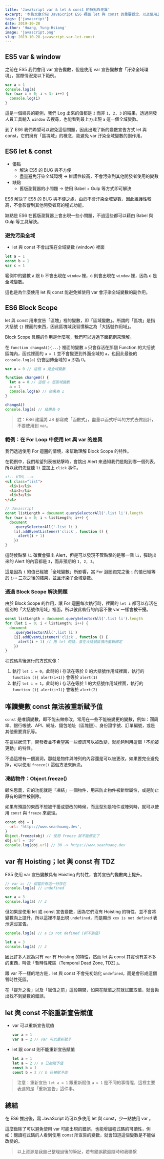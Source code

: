```yaml
---
title: 'JavaScript var & let & const 的特點與差異'
excerpt: '本篇文章介紹 JavaScript ES6 裡面 let 與 const 的重要觀念，以及使用上的注意事項。'
tags: ['javascript']
date: 2019-10-28
author: 'Huang, Yung-Hsiang'
image: 'javascript.png'
slug: 2019-10-28-javascript-var-let-const
---
```


## ES5 var & window

之前在 ES5 我們會用 var 宣告變數，但是使用 var 宣告變數會「汙染全域環境」，實際情況見以下範例。

```javascript
var a = 1
console.log(a)
for (var i = 0; i < 3; i++) {
  console.log(i)
}
```

這是一個經典的範例，我們 Log 出來的值都是 `3` 而非 `1, 2, 3` 的結果，透過開發人員工具輸入 `window` 去搜尋，也能看到最上方出現 `a` 這一個全域變數。

到了 ES6 我們希望可以避免這個問題，因此出現了新的變數宣告方式 let 與 const，它們擁有「區塊域」的概念，能避免 var 汙染全域變數的副作用。

## ES6 let & const

- 優點
  - 解決 ES5 的 BUG 與不方便
  - 盡量避免汙染全域環境 → 維護性較高，不會污染到其他開發者使用的變數
- 缺點
  - 舊版瀏覽器的小問題 → 使用 Babel + Gulp 等方式即可解決

ES6 解決了 ES5 的 BUG 與不便之處，由於不會汙染全域變數，因此維護性較高，不會影響到其他開發者寫的程式功能。

缺點是 ES6 在舊版瀏覽器上會出現一些小問題，不過這些都可以藉由 Babel 與 Gulp 等工具解決。

### 避免污染全域

- let 與 const 不會出現在全域變數 (window) 裡面

```javascript
let a = 1
const b = 1
var c = 1
```

範例中的變數 a 跟 b 不會出現在 `window` 裡，c 則會出現在 `window` 裡，因為 c 是全域變數。

這也是為什麼使用 let 與 const 能避免掉使用 var 會汙染全域變數的副作用。

## ES6 Block Scope

let 與 const 用來宣告「區塊」裡的變數，即「區域變數」。所謂的「區塊」是指大括號 `{}` 裡面的東西，因此區塊域我習慣稱之為「大括號作用域」。

Block Scope 具體的作用是什麼呢，我們可以透過下面範例來理解。

在 `function changeA(){...}` 裡面的變數 `a` 只會存活在那個 Function 的大括號區塊內，函式裡面的 `a = 1` 並不會變更到外面全域的 `a`，也因此最後的 `console.log(a)` 仍會回傳全域的 `a` 即為 0。

```javascript
var a = 0 // 這個 a 是全域變數

function changeA() {
  let a = 0 // 這個 a 是區域變數
  a = 1
  console.log(a) // 結果為 1
}

changeA()
console.log(a) // 結果為 0
```

> 註：ES6 建議將 JS 都寫成「函數式」，盡量以函式呼叫的方式去做設計，不要使用到 var。

### 範例：在 For Loop 中使用 let 與 var 的差異

我們透過使用 For 迴圈的情境，來幫助理解 Block Scope 的特性。

在範例中，我們希望列表被點擊時，會跳出 Alert 來通知我們是點到哪一個列表，所以我們先監聽 `li` 並加上 `click` 事件。

```html
<!-- HTML -->
<ul class="list">
  <li>1</li>
  <li>2</li>
  <li>3</li>
</ul>
```

```javascript
// Javascript
const listLength = document.querySelectorAll('.list li').length
for (var i = 0; i < listLength; i++) {
  document
    .querySelectorAll('.list li')
    [i].addEventListener('click', function () {
      alert(i + 1)
    })
}
```

這時候點擊 `li` 確實會彈出 Alert，但是可以發現不管點擊的是哪一個 `li`，彈跳出來的 Alert 的內容都是 `3`，而非預期的 `1, 2, 3`。

這是因為 `i` 的值已經被「全域變數」所影響，當 For 迴圈跑完之後 `i` 的值已經等於 `i++` 三次之後的結果，並且汙染了全域變數。

### 透過 Block Scope 解決問題

由於 Block Scope 的作用，讓 For 迴圈每次執行時，裡面的 `let i` 都可以存活在個別的「大括號作用域」裡面，所以彼此執行的內容不像 var 一樣會被干擾。

```javascript
const listLength = document.querySelectorAll('.list li').length
for (let i = 0; i < listLength; i++) {
  document
    .querySelectorAll('.list li')
    [i].addEventListener('click', function () {
      alert(i + 1) // 用 let 的話，會在大括號區塊內重新綁定
    })
}
```

程式碼背後運行的方式就像：

1. 執行 `let i = 0`，此時的 i 存活在等於 0 的大括號作用域裡面，執行的 `function (){ alert(i+1)}` 會等於 `alert(1)`
2. 執行 `let i = 1`，此時的 i 存活在等於 1 的大括號作用域裡面，執行的 `function (){ alert(i+1)}` 會等於 `alert(2)`

## 唯讀變數 const 無法被重新賦予值

`const` 是唯讀變數，即不能去做修改，常用在一些不能被變更的變數，例如：圓周率、銀行帳號、API、網址、錢包地址（區塊鏈）、身份證字號、訂單編號，或是其他重要資訊等。

在這些狀況下，開發者並不希望某一些資訊可以被改變，就能夠利用這個「不能被更動」的特性。

不過這裡有一個漏洞，那就是物件與陣列的內容還是可以被更改，如果要完全避免掉，可以使用 `freeze()` 這個方法來解決。

### 凍結物件：Object.freeze()

顧名思義，它的功能就是「凍結」一個物件，用來防止物件被新增屬性，或是防止原有的屬性被刪除。

如果有預設的東西不想被干擾或更改的時候，而且型別是物件或陣列時，就可以使用 `const` 與 `freeze` 來處理。

```javascript
const obj = {
  url: 'https://www.seanhuang.dev',
}
Object.freeze(obj) // 使用 freeze 就不能修正了
obj.url = '30'
console.log(obj.url) // 30 -> https://www.seanhuang.dev
```

## var 有 Hoisting；let 與 const 有 TDZ

ES5 使用 var 宣告變數具有 Hoisting 的特性，會將宣告的變數向上提升。

```javascript
// var a; // 相當於有這一行存在
console.log(a) // undefined

var a = 3
console.log(a) // 3
```

但如果是使用 let 或 const 宣告變數，因為它們沒有 Hoisting 的特性，並不會將變數向上提升，所以這裡不是出現 `undefined`，而是顯示 `xxx is not defined` 表示還沒宣告。

```javascript
console.log(a) // a is not defined (抓不到值)

let a = 3
console.log(a) // 3
```

因此許多人認為只有 var 有 Hoisting 的特性，然而 let 與 const 其實也有差不多的東西，叫做「暫時性死區（Temporal Dead Zone, TDZ）」。

跟 var 不一樣的地方是，let 與 const 不會先初始化 `undefined`，而是會形成這個暫時性死區。

在「提升之後」以及「賦值之前」這段期間，如果在賦值之前就試圖取值，就會拋出找不到變數的錯誤。

## let 與 const 不能重新宣告賦值

- var 可以重新宣告賦值

  ```javascript
  var a = 1
  var a = 2 // var 可以重新賦予
  ```

- let 跟 const 則不能重新宣告賦值

  ```javascript
  let a = 1
  let a = 2 // a 已被賦予值
  const b = 1
  const b = 2 // b 已被賦予值
  ```

> 注意：重新宣告 `let a = 1` 跟重新賦值 `a = 1` 是不同的事情喔，這裡主要表達的是「重新宣告」這件事。

## 總結

在 ES6 推出後，寫 JavaScript 時可以多使用 let 與 const，少一點使用 var 。

這麼做除了可以避免使用 var 可能出現的錯誤，也能增加程式碼的可讀性，例如：閱讀程式碼的人看到使用 const 所宣告的變數，就會知道這個變數是不能做改變的。

> 以上資源是我自己整理過後的筆記，若有錯誤歡迎隨時和我聯繫
